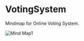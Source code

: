 # VotingSystem
Mindmap for Online Voting System.

![Mind Map1](https://github.com/elroy26/VotingSystem/assets/96362745/8a762b7a-e1e3-4d15-be00-71e3c0a448a5 )

